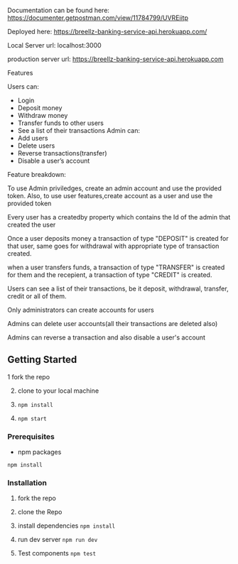 Documentation can be found here:
https://documenter.getpostman.com/view/11784799/UVREiitp

Deployed here:
https://breellz-banking-service-api.herokuapp.com/

Local Server url:
localhost:3000

production server url:
https://breellz-banking-service-api.herokuapp.com

Features

Users can:
- Login
- Deposit money
- Withdraw money
- Transfer funds to other users
- See a list of their transactions
Admin can:
- Add users
- Delete users
- Reverse transactions(transfer)
- Disable a user’s account

Feature breakdown:


To use Admin priviledges, create an admin account and use the provided token. Also, to use user features,create account as a user and use the provided token

Every user has a createdby property which contains the Id of the admin that created the user

Once a user deposits money a transaction of type "DEPOSIT" is created for that user, same goes for withdrawal with appropriate type of transaction created.

when a user transfers funds, a transaction of type "TRANSFER" is created for them and the recepient, a transaction of type "CREDIT" is created.

Users can see a list of their transactions, be it deposit, withdrawal, transfer, credit or all of them.

Only administrators can create accounts for users 

Admins can delete user accounts(all their transactions are deleted also)

Admins can reverse a transaction and also disable a user's account

<!-- GETTING STARTED -->
## Getting Started

1 fork the repo

2. clone to your local machine

3. ```npm install```

4. ```npm start```

### Prerequisites
* npm packages

```npm install```

### Installation

1. fork the repo

2. clone the Repo

3. install dependencies 
```npm install```

4. run dev server
```npm run dev```

5. Test components
```npm test```
